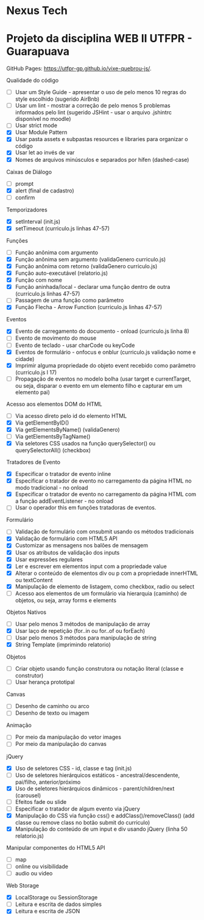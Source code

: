 # Nexus Tech
# Projeto da disciplina WEB II UTFPR - Guarapuava


GitHub Pages: https://utfpr-gp.github.io/vixe-quebrou-js/.

Qualidade do código

- [ ] Usar um Style Guide - apresentar o uso de pelo menos 10 regras do style escolhido (sugerido AirBnb)
- [ ] Usar um lint - mostrar a correção de pelo menos 5 problemas informados pelo lint (sugerido JSHint - usar o arquivo .jshintrc disponível no moodle)
- [ ] Usar strict mode
- [x] Usar Module Pattern
- [x] Usar pasta assets e subpastas resources e libraries para organizar o código
- [x] Usar let ao invés de var
- [x] Nomes de arquivos minúsculos e separados por hífen (dashed-case)

Caixas de Diálogo

- [ ] prompt
- [x] alert (final de cadastro)
- [ ] confirm

Temporizadores

- [x] setInterval (init.js)
- [x] setTimeout (curriculo.js linhas 47-57)

Funções

- [ ] Função anônima com argumento
- [x] Função anônima sem argumento (validaGenero curriculo.js)
- [x] Função anônima com retorno (validaGenero curriculo.js)
- [x] Função auto-executável (relatorio.js)
- [x] Função com nome
- [x] Função aninhada/local - declarar uma função dentro de outra (curriculo.js linhas 47-57)
- [ ] Passagem de uma função como parâmetro
- [x] Função Flecha - Arrow Function (curriculo.js linhas 47-57)

Eventos

- [x]  Evento de carregamento do documento - onload (curriculo.js linha 8)
- [ ]  Evento de movimento do mouse
- [ ]  Evento de teclado - usar charCode ou keyCode
- [x]  Eventos de formulário - onfocus e onblur (curriculo.js validação nome e cidade)
- [x]  Imprimir alguma propriedade do objeto event recebido como parâmetro  (curriculo.js l 17)
- [ ]  Propagação de eventos no modelo bolha (usar target e currentTarget, ou seja, disparar o evento em um elemento filho e capturar em um elemento pai)

Acesso aos elementos DOM do HTML

- [ ]  Via acesso direto pelo id do elemento HTML
- [x]  Via getElementByID()
- [x]  Via getElementsByName() (validaGenero)
- [ ]  Via getElementsByTagName()
- [x]  Via seletores CSS usados na função querySelector() ou querySelectorAll() (checkbox)

Tratadores de Evento

- [x]  Especificar o tratador de evento inline
- [x]  Especificar o tratador de evento no carregamento da página HTML no modo tradicional - no onload
- [x]  Especificar o tratador de evento no carregamento da página HTML com a função addEventListener - no onload
- [ ]  Usar o operador this em funções tratadoras de eventos.

Formulário

- [ ]  Validação de formulário com onsubmit usando os métodos tradicionais
- [x]  Validação de formulário com HTML5 API
- [x]  Customizar as mensagens nos balões de mensagem
- [x]  Usar os atributos de validação dos inputs
- [x]  Usar expressões regulares
- [x]  Ler e escrever em elementos input com a propriedade value
- [x]  Alterar o conteúdo de elementos div ou p com a propriedade innerHTML ou textContent
- [x]  Manipulação de elemento de listagem, como checkbox, radio ou select
- [ ]  Acesso aos elementos de um formulário via hierarquia (caminho) de objetos, ou seja, array forms e elements

Objetos Nativos

- [ ]  Usar pelo menos 3 métodos de manipulação de array 
- [x]  Usar laço de repetição (for..in ou for..of ou forEach)
- [ ]  Usar pelo menos 3 métodos para manipulação de string
- [x]  String Template (imprimindo relatorio)

Objetos

- [ ]  Criar objeto usando função construtora ou notação literal (classe e construtor)
- [ ]  Usar herança prototipal

Canvas

- [ ]  Desenho de caminho ou arco
- [ ]  Desenho de texto ou imagem

Animação

-[ ]  Por meio da manipulação do vetor images
-[ ]  Por meio da manipulação do canvas

jQuery

- [x]  Uso de seletores CSS - id, classe e tag (init.js)
- [ ]  Uso de seletores hierárquicos estáticos - ancestral/descendente, pai/filho, anterior/próximo
- [x]  Uso de seletores hierárquicos dinâmicos - parent/children/next (carousel)
- [ ]  Efeitos fade ou slide
- [ ]  Especificar o tratador de algum evento via jQuery
- [x]  Manipulação do CSS via função css() e addClass()/removeClass() (add classe ou remove class no botão submit do curriculo)
- [x]  Manipulação do conteúdo de um input e div usando jQuery (linha 50 relatorio.js)

Manipular componentes do HTML5 API

- [ ]  map
- [ ]  online ou visibilidade
- [ ]  audio ou video

Web Storage

- [x]  LocalStorage ou SessionStorage
- [ ]  Leitura e escrita de dados simples
- [x]  Leitura e escrita de JSON